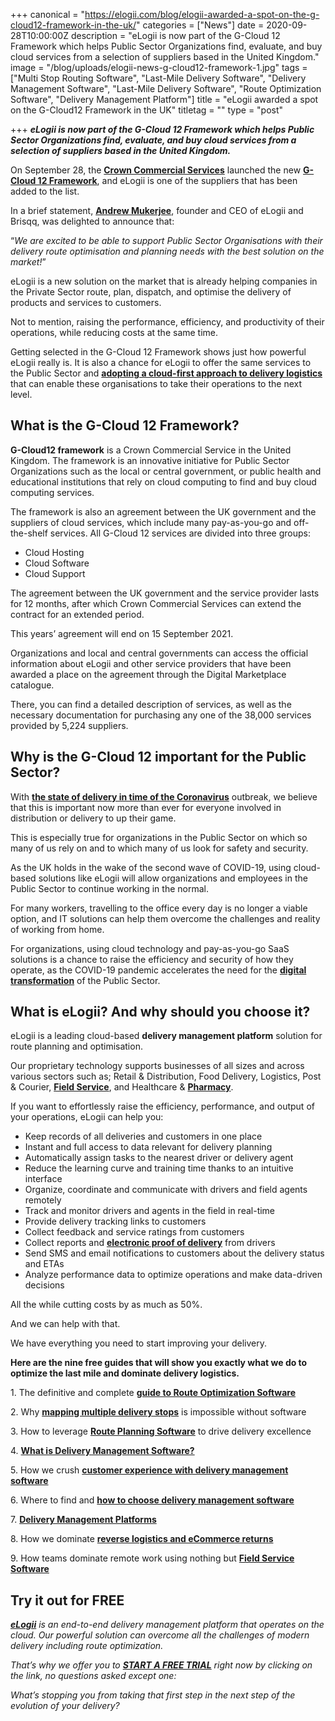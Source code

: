 +++
canonical = "https://elogii.com/blog/elogii-awarded-a-spot-on-the-g-cloud12-framework-in-the-uk/"
categories = ["News"]
date = 2020-09-28T10:00:00Z
description = "eLogii is now part of the G-Cloud 12 Framework which helps Public Sector Organizations find, evaluate, and buy cloud services from a selection of suppliers based in the United Kingdom."
image = "/blog/uploads/elogii-news-g-cloud12-framework-1.jpg"
tags = ["Multi Stop Routing Software", "Last-Mile Delivery Software", "Delivery Management Software", "Last-Mile Delivery Software", "Route Optimization Software", "Delivery Management Platform"]
title = "eLogii awarded a spot on the G-Cloud12 Framework in the UK"
titletag = ""
type = "post"

+++
**_eLogii is now part of the G-Cloud 12 Framework which helps Public Sector Organizations find, evaluate, and buy cloud services from a selection of suppliers based in the United Kingdom._**

On September 28, the [**Crown Commercial Services**](https://www.crowncommercial.gov.uk/) launched the new [**G-Cloud 12 Framework**](https://www.crowncommercial.gov.uk/agreements/RM1557.12), and eLogii is one of the suppliers that has been added to the list.

In a brief statement, [**Andrew Mukerjee**](https://www.linkedin.com/in/andrew-mukerjee-93246822/?originalSubdomain=uk), founder and CEO of eLogii and Brisqq, was delighted to announce that:

“_We are excited to be able to support Public Sector Organisations with their delivery route optimisation and planning needs with the best solution on the market!_”

eLogii is a new solution on the market that is already helping companies in the Private Sector route, plan, dispatch, and optimise the delivery of products and services to customers.

Not to mention, raising the performance, efficiency, and productivity of their operations, while reducing costs at the same time.

Getting selected in the G-Cloud 12 Framework shows just how powerful eLogii really is. It is also a chance for eLogii to offer the same services to the Public Sector and [**adopting a cloud-first approach to delivery logistics**](https://elogii.com/blog/adopting-the-cloud-first-approach-to-delivery-logistics/ "adopting a cloud-first approach to delivery logistics") that can enable these organisations to take their operations to the next level.

## What is the G-Cloud 12 Framework?

**G-Cloud12 framework** is a Crown Commercial Service in the United Kingdom. The framework is an innovative initiative for Public Sector Organizations such as the local or central government, or public health and educational institutions that rely on cloud computing to find and buy cloud computing services.

The framework is also an agreement between the UK government and the suppliers of cloud services, which include many pay-as-you-go and off-the-shelf services. All G-Cloud 12 services are divided into three groups:

* Cloud Hosting
* Cloud Software
* Cloud Support

The agreement between the UK government and the service provider lasts for 12 months, after which Crown Commercial Services can extend the contract for an extended period.

This years’ agreement will end on 15 September 2021.

Organizations and local and central governments can access the official information about eLogii and other service providers that have been awarded a place on the agreement through the Digital Marketplace catalogue.

There, you can find a detailed description of services, as well as the necessary documentation for purchasing any one of the 38,000 services provided by 5,224 suppliers.

## Why is the G-Cloud 12 important for the Public Sector?

With [**the state of delivery in time of the Coronavirus**](https://elogii.com/blog/the-state-of-delivery-in-time-of-the-coronavirus/ "the state of delivery in time of the coronavirus") outbreak, we believe that this is important now more than ever for everyone involved in distribution or delivery to up their game.

This is especially true for organizations in the Public Sector on which so many of us rely on and to which many of us look for safety and security.

As the UK holds in the wake of the second wave of COVID-19, using cloud-based solutions like eLogii will allow organizations and employees in the Public Sector to continue working in the normal.

For many workers, travelling to the office every day is no longer a viable option, and IT solutions can help them overcome the challenges and reality of working from home.

For organizations, using cloud technology and pay-as-you-go SaaS solutions is a chance to raise the efficiency and security of how they operate, as the COVID-19 pandemic accelerates the need for the [**digital transformation**](https://www.gartner.com/en/information-technology/glossary/digital-transformation#:\~:text=Digital%20transformation%20can%20refer%20to,services%20online%20or%20legacy%20modernization.) of the Public Sector.

## What is eLogii? And why should you choose it?

eLogii is a leading cloud-based **delivery management platform** solution for route planning and optimisation.

Our proprietary technology supports businesses of all sizes and across various sectors such as; Retail & Distribution, Food Delivery, Logistics, Post & Courier, [**Field Service**](https://elogii.com/blog/how-do-you-successfully-manage-your-field-service-using-software/), and Healthcare & [**Pharmacy**](https://elogii.com/blog/uninterrupted-pharmacy-delivery/).

If you want to effortlessly raise the efficiency, performance, and output of your operations, eLogii can help you:

* Keep records of all deliveries and customers in one place
* Instant and full access to data relevant for delivery planning
* Automatically assign tasks to the nearest driver or delivery agent
* Reduce the learning curve and training time thanks to an intuitive interface
* Organize, coordinate and communicate with drivers and field agents remotely
* Track and monitor drivers and agents in the field in real-time
* Provide delivery tracking links to customers
* Collect feedback and service ratings from customers
* Collect reports and [**electronic proof of delivery**](https://elogii.com/blog/electronic-proof-of-delivery-epod-how-does-it-improve-logistics-operations/) from drivers
* Send SMS and email notifications to customers about the delivery status and ETAs
* Analyze performance data to optimize operations and make data-driven decisions

All the while cutting costs by as much as 50%.

And we can help with that.

We have everything you need to start improving your delivery.

**Here are the nine free guides that will show you exactly what we do to optimize the last mile and dominate delivery logistics.**

1\. The definitive and complete [**guide to Route Optimization Software**](https://elogii.com/blog/guide-to-route-optimization-software/ "guide to route optimization software")

2\. Why [**mapping multiple delivery stops**](https://elogii.com/blog/mapping-multiple-delivery-stops/ "mapping multiple delivery stops") is impossible without software

3\. How to leverage [**Route Planning Software**](https://elogii.com/blog/how-route-planning-software-improves-delivery/ "route planning software") to drive delivery excellence

4\. [**What is Delivery Management Software?**](https://elogii.com/blog/what-is-delivery-management-software/ "what is delivery management software")

5\. How we crush [**customer experience with delivery management software**](https://elogii.com/blog/delivery-management-software-and-customer-experience/ "customer experience and delivery management software")

6\. Where to find and [**how to choose delivery management software**](https://elogii.com/blog/how-to-choose-delivery-management-software/ "how to choose delivery management software")

7\. [**Delivery Management Platforms**](https://elogii.com/blog/delivery-management-platforms/ "delivery management platforms")

8\. How we dominate [**reverse logistics and eCommerce returns**](https://elogii.com/blog/reverse-logistics-and-ecommerce-returns/ "reverse logistics and ecommerce returns")

9\. How teams dominate remote work using nothing but [**Field Service Software**](https://elogii.com/blog/how-do-you-successfully-manage-your-field-service-using-software/ "field service software")

## Try it out for FREE

[**_eLogii_**](https://elogii.com/) _is an end-to-end delivery management platform that operates on the cloud. Our powerful solution can overcome all the challenges of modern delivery including route optimization._

_That’s why we offer you to_ [**_START A FREE TRIAL_**](https://elogii.com/book-demo) _right now by clicking on the link, no questions asked except one:_

_What’s stopping you from taking that first step in the next step of the evolution of your delivery?_